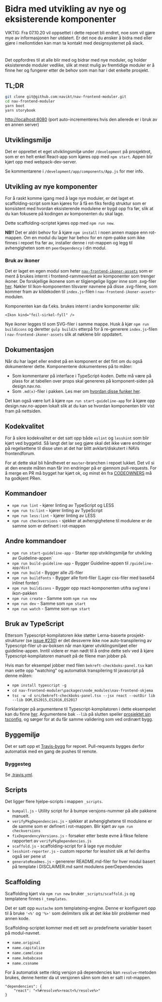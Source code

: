 # Bidra med utvikling av nye og eksisterende komponenter

VIKTIG: Fra 07.10.20 vil oppsettet i dette repoet bli endret, noe som vil gjøre mye av informasjonen her utdatert. Er det noe du ønsker å bidra med eller gjøre i mellomtiden kan man ta kontakt med designsystemet på slack.

#

Det oppfordres til at alle blir med og bidrar med nye moduler, og holder eksisterende moduler vedlike,
slik at mest mulig av fremtidige moduler er å finne her og fungerer etter de behov som man har i det enkelte prosjekt.

## TL;DR

```bash
git clone git@github.com:navikt/nav-frontend-moduler.git
cd nav-frontend-moduler
yarn boot
yarn storybook
```

[http://localhost:8080](http://localhost:8080) (port auto-incrementeres hvis den allerede er i bruk av en annen server)

## Utviklingsmiljø

Det er opprettet et eget utviklingsmiljø under `/development` på prosjektrot, som er en helt enkel React-app
som kjøres opp med `npm start`. Appen blir kjørt opp med webpack-dev-server.

Se kommentarene i `/development/app/components/App.js` for mer info.

## Utvikling av nye komponenter

For å raskt komme igang med å lage nye moduler, er det laget et scaffolding-script som kan kjøres for å få
en fiks ferdig struktur som er konsistent med hvordan eksisterende modulene er bygd opp fra før, slik at du
kan fokusere på kodingen av komponenten du skal lage.

Dette scaffolding-scriptet kjøres opp med `npm run new`.

**NB!!** Det er aldri behov for å kjøre `npm install` i noen annen mappe enn rot-mappen.
Om en modul du lager har behov for en npm-pakke som ikke finnes i repoet fra før av,
installer denne i rot-mappen og legg til avhengigheten som en `peerDependency` i din modul.

### Bruk av ikoner

Det er laget en egen modul som heter [`nav-frontend-ikoner-assets`](https://github.com/navikt/nav-frontend-moduler/tree/master/packages/node_modules/nav-frontend-ikoner-assets) som
er ment å brukes internt i frontend-rammeverket av komponenter som trenger ikoner. De forskjellige ikonene som
er tilgjengelige ligger inne som .svg-filer [her](https://github.com/navikt/nav-frontend-moduler/tree/master/packages/node_modules/nav-frontend-ikoner-assets/assets). Nøkler
til Ikon-komponenten tilsvarer navnene på disse .svg-filene, som kommer fram av kildekoden til `index.js`-filen i `nav-frontend-ikoner-assets`-modulen.

Komponenten kan da f.eks. brukes internt i andre komponenter slik:

```
<Ikon kind="feil-sirkel-fyll" />
```

Nye ikoner legges til som SVG-filer i samme mappe. Husk å kjør `npm run buildicons` og deretter `gulp buildJs` etterpå for å re-generere `index.js`-filen i `nav-frontend-ikoner-assets` slik at nøklene blir oppdatert.

## Dokumentasjon

Når du har laget eller endret på en komponent er det fint om du også dokumenterer dette. Komponentene dokumenteres på to måter:

- Som kommentarer på interface i TypeScript-koden. Dette må være på plass for at tabellen over props skal genereres på komponent-siden på design.nav.no.
- Som `.md(x)`-filer i pakken. Les mer om [hvordan disse funker her](https://github.com/navikt/nav-frontend-moduler/blob/master/guideline-app/CONTRIBUTING.md).

Det kan også være lurt å kjøre `npm run start-guideline-app` for å kjøre opp design.nav.no-appen lokalt slik at du kan se hvordan komponenten blir vist fram på nettsiden.

## Kodekvalitet

For å sikre kodekvalitet er det satt opp både `eslint` og `lesshint` som blir kjørt ved byggetid.
Så langt det lar seg gjøre skal det ikke være endringer på regelsettene til disse uten at det har
blitt avklart/diskutert i NAVs frontendforum.

For at dette skal bli håndhevet er `master`-branchen i repoet lukket. Det vil si at den
eneste måten man får inn endringer på er gjennom pull-requests. For å merge en PR må bygget
har kjørt ok, og minst èn fra [CODEOWNERS](https://github.com/navikt/nav-frontend-moduler/blob/master/CODEOWNERS) må ha godkjent PRen.

## Kommandoer

- `npm run lint` - kjører linting av TypeScript og LESS
- `npm run ts:lint` - kjører linting av TypeScript
- `npm run less:lint` - kjører linting av LESS
- `npm run checkversions` - sjekker at avhengighetene til modulene er de
  samme som er definert i rot-mappen

## Andre kommandoer

- `npm run start-guideline-app` - Starter opp utviklingsmiljø for utvikling av Guideline-appen`
- `npm run build-guideline-app` - Bygger Guideline-appen til `/guideline-app/dist`
- `npm run build` - Bygger alle JS-filer
- `npm run buildfonts` - Bygger alle font-filer (Lager css-filer med base64 inlinet fonter)
- `npm run buildicons` - Bygger opp react-komponenten utifra svg'ene i ikon-pakken
- `npm run create` - Samme som `npm run new`
- `npm run dev` - Samme som `npm start`
- `npm run watch` - Samme som `npm start`

## Bruk av TypeScript

Ettersom Typescript-kompilatoren ikke støtter Lerna-baserte prosjekt-strukturer (se [issue #230](https://github.com/navikt/nav-frontend-moduler/issues/230)) er det dessverre ikke noe auto-transpilering av Typescript-filer ut-av-boksen når man kjører utviklingsmiljøet eller guideline-appen. Inntil videre er man nødt til å ordne dette selv ved å kjøre Typescript-kompilatoren manuelt på de filene man jobber på.

Hvis man for eksempel jobber med filen `bekreft-checkboks-panel.tsx` kan man sette opp "watching" og automatisk transpilering til javascript på denne måten:

- `npm install typescript -g`
- `cd nav-frontend-moduler\packages\node_modules\nav-frontend-skjema`
- `tsc -w -d src/bekreft-checkboks-panel.tsx --jsx react --outDir lib --lib DOM,ES2015,ES2016,ES2017`

Forklaringer på argumentene til Typescript-kompilatoren i dette eksempelet kan du finne [her](https://www.typescriptlang.org/docs/handbook/compiler-options.html). Argumentene bak `--lib` på slutten speiler [prosjektet sin tsconfig](https://github.com/navikt/nav-frontend-moduler/blob/master/tsconfig.json#L14), og sørger for at du får samme validering som ved ordinært bygg.

## Byggemiljø

Det er satt opp et [Travis-bygg](https://travis-ci.org/navikt/nav-frontend-moduler) for repoet.
Pull-requests bygges derfor automatisk med en gang de pushes til remote.

### Byggesteg

Se [.travis.yml](https://github.com/navikt/nav-frontend-moduler/blob/master/.travis.yml).

## Scripts

Det ligger flere hjelpe-scripts i mappen `_scripts`.

- `bumpall.js` - Utility script for å bumpe versjons-nummer på alle pakkene manuelt.
- `verifyPkgDependencies.js` - sjekker at avhengighetene til modulene er de samme som er definert i rot-mappen. Blir kjørt av `npm run checkversions`
- `fixDependencyVersions.js` - forsøker etter beste evne å fikse feilene rapportert av `verifyPkgDependencies.js`
- `scaffold.js` - scaffolding-script for å lage nye moduler
- `lesshint-reporter.js` - custom reporter for lesshint slik at feil derifra også ser pene ut
- `generateReadmes.js` - genererer README.md-filer for hver modul basert på template i DISCLAIMER.md samt modulens
  peerDependencies

## Scaffolding

Scaffolding kjørt via `npm run new` bruker `_scripts/scaffold.js` og templatene
finnes i `_templates`.

Det er satt opp `mustache` som templateing-engine. Denne er konfigurert opp til å
bruke `'<%'` og `'%>'` som delimiters slik at det ikke blir problemer med annen kode.

Scaffolding-scriptet kommer med ett sett av predefinerte variabler basert på modul-navnet.

- `name.original`
- `name.capitalize`
- `name.camelcase`
- `name.kebabcase`
- `name.cssname`

For å automatisk sette riktig versjon på dependencies kan `resolve`-metoden brukes,
denne henter da ut versjonen sånn som den er satt i rot-mappen.

```
"dependencies": {
    "react": "<%#resolve%>react<%/resolve%>"
}
```
